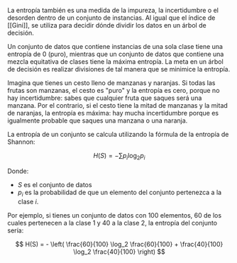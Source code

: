 La entropía también es una medida de la impureza, la incertidumbre o el desorden dentro de un conjunto de instancias. Al igual que el índice de [[Gini]], se utiliza para decidir dónde dividir los datos en un árbol de decisión. 

Un conjunto de datos que contiene instancias de una sola clase tiene una entropía de 0 (puro), mientras que un conjunto de datos que contiene una mezcla equitativa de clases tiene la máxima entropía. La meta en un árbol de decisión es realizar divisiones de tal manera que se minimice la entropía.
  
Imagina que tienes un cesto lleno de manzanas y naranjas. Si todas las frutas son manzanas, el cesto es "puro" y la entropía es cero, porque no hay incertidumbre: sabes que cualquier fruta que saques será una manzana. Por el contrario, si el cesto tiene la mitad de manzanas y la mitad de naranjas, la entropía es máxima: hay mucha incertidumbre porque es igualmente probable que saques una manzana o una naranja.

La entropía de un conjunto se calcula utilizando la fórmula de la entropía de Shannon:

$$ H(S) = - \sum p_i \log_2 p_i $$

Donde:
* $S$ es el conjunto de datos
* $p_i$ es la probabilidad de que un elemento del conjunto pertenezca a la clase $i$.

Por ejemplo, si tienes un conjunto de datos con 100 elementos, 60 de los cuales pertenecen a la clase 1 y 40 a la clase 2, la entropía del conjunto sería:

$$ H(S) = - \left( \frac{60}{100} \log_2 \frac{60}{100} + \frac{40}{100} \log_2 \frac{40}{100} \right) $$
